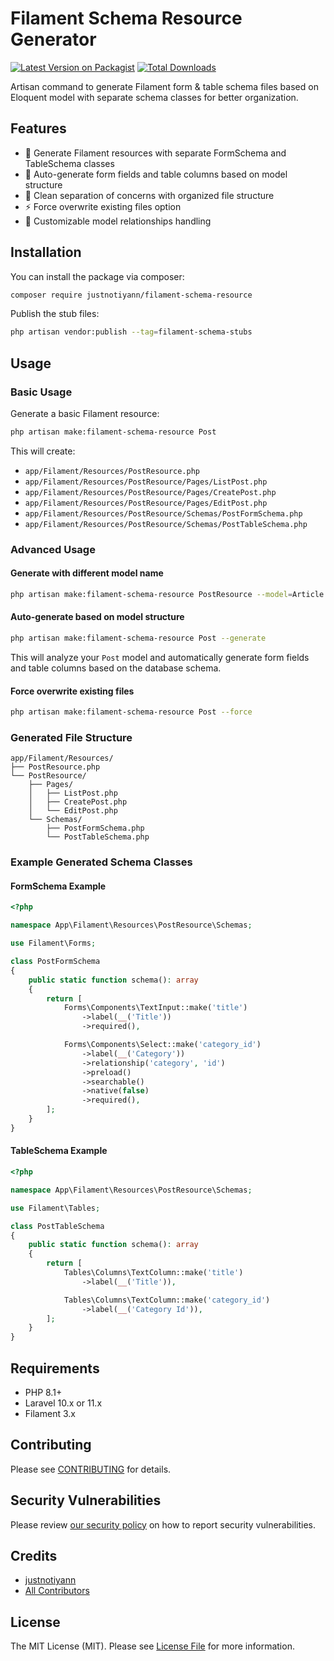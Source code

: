 # Filament Schema Resource Generator

[![Latest Version on Packagist](https://img.shields.io/packagist/v/justnotiyann/filament-schema-resource.svg?style=flat-square)](https://packagist.org/packages/justnotiyann/filament-schema-resource)
[![Total Downloads](https://img.shields.io/packagist/dt/justnotiyann/filament-schema-resource.svg?style=flat-square)](https://packagist.org/packages/justnotiyann/filament-schema-resource)

Artisan command to generate Filament form & table schema files based on Eloquent model with separate schema classes for better organization.

## Features

- 🚀 Generate Filament resources with separate FormSchema and TableSchema classes
- 🔄 Auto-generate form fields and table columns based on model structure
- 📁 Clean separation of concerns with organized file structure
- ⚡ Force overwrite existing files option
- 🎯 Customizable model relationships handling

## Installation

You can install the package via composer:

```bash
composer require justnotiyann/filament-schema-resource
```

Publish the stub files:

```bash
php artisan vendor:publish --tag=filament-schema-stubs
```

## Usage

### Basic Usage

Generate a basic Filament resource:

```bash
php artisan make:filament-schema-resource Post
```

This will create:
- `app/Filament/Resources/PostResource.php`
- `app/Filament/Resources/PostResource/Pages/ListPost.php`
- `app/Filament/Resources/PostResource/Pages/CreatePost.php`
- `app/Filament/Resources/PostResource/Pages/EditPost.php`
- `app/Filament/Resources/PostResource/Schemas/PostFormSchema.php`
- `app/Filament/Resources/PostResource/Schemas/PostTableSchema.php`

### Advanced Usage

#### Generate with different model name

```bash
php artisan make:filament-schema-resource PostResource --model=Article
```

#### Auto-generate based on model structure

```bash
php artisan make:filament-schema-resource Post --generate
```

This will analyze your `Post` model and automatically generate form fields and table columns based on the database schema.

#### Force overwrite existing files

```bash
php artisan make:filament-schema-resource Post --force
```

### Generated File Structure

```
app/Filament/Resources/
├── PostResource.php
└── PostResource/
    ├── Pages/
    │   ├── ListPost.php
    │   ├── CreatePost.php
    │   └── EditPost.php
    └── Schemas/
        ├── PostFormSchema.php
        └── PostTableSchema.php
```

### Example Generated Schema Classes

#### FormSchema Example

```php
<?php

namespace App\Filament\Resources\PostResource\Schemas;

use Filament\Forms;

class PostFormSchema
{
    public static function schema(): array
    {
        return [
            Forms\Components\TextInput::make('title')
                ->label(__('Title'))
                ->required(),

            Forms\Components\Select::make('category_id')
                ->label(__('Category'))
                ->relationship('category', 'id')
                ->preload()
                ->searchable()
                ->native(false)
                ->required(),
        ];
    }
}
```

#### TableSchema Example

```php
<?php

namespace App\Filament\Resources\PostResource\Schemas;

use Filament\Tables;

class PostTableSchema
{
    public static function schema(): array
    {
        return [
            Tables\Columns\TextColumn::make('title')
                ->label(__('Title')),

            Tables\Columns\TextColumn::make('category_id')
                ->label(__('Category Id')),
        ];
    }
}
```

## Requirements

- PHP 8.1+
- Laravel 10.x or 11.x
- Filament 3.x

## Contributing

Please see [CONTRIBUTING](CONTRIBUTING.md) for details.

## Security Vulnerabilities

Please review [our security policy](../../security/policy) on how to report security vulnerabilities.

## Credits

- [justnotiyann](https://github.com/justnotiyann)
- [All Contributors](../../contributors)

## License

The MIT License (MIT). Please see [License File](LICENSE.md) for more information.
